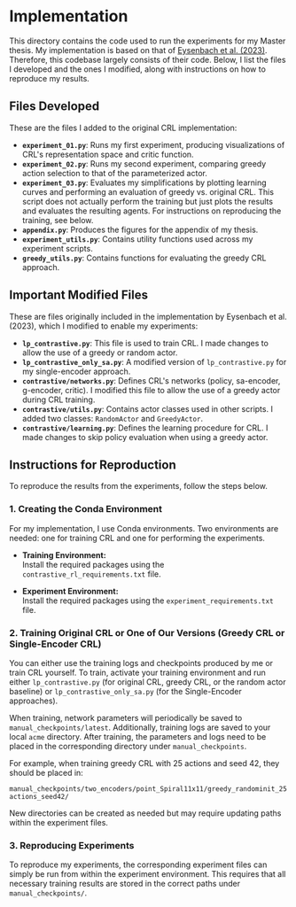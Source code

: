 # Implementation

This directory contains the code used to run the experiments for my Master thesis.
My implementation is based on that of [Eysenbach et al. (2023)](https://github.com/google-research/google-research/tree/master/contrastive_rl).
Therefore, this codebase largely consists of their code.
Below, I list the files I developed and the ones I modified, along with instructions on how to reproduce my results.

## Files Developed

These are the files I added to the original CRL implementation:

- **`experiment_01.py`**: Runs my first experiment, producing visualizations of CRL's representation space and critic function.
- **`experiment_02.py`**: Runs my second experiment, comparing greedy action selection to that of the parameterized actor.
- **`experiment_03.py`**: Evaluates my simplifications by plotting learning curves and performing an evaluation of greedy vs. original CRL. This script does not actually perform the training but just plots the results and evaluates the resulting agents. For instructions on reproducing the training, see below.
- **`appendix.py`**: Produces the figures for the appendix of my thesis.
- **`experiment_utils.py`**: Contains utility functions used across my experiment scripts.
- **`greedy_utils.py`**: Contains functions for evaluating the greedy CRL approach.

## Important Modified Files

These are files originally included in the implementation by Eysenbach et al. (2023), which I modified to enable my experiments:

- **`lp_contrastive.py`**: This file is used to train CRL. I made changes to allow the use of a greedy or random actor.
- **`lp_contrastive_only_sa.py`**: A modified version of `lp_contrastive.py` for my single-encoder approach.
- **`contrastive/networks.py`**: Defines CRL's networks (policy, sa-encoder, g-encoder, critic). I modified this file to allow the use of a greedy actor during CRL training.
- **`contrastive/utils.py`**: Contains actor classes used in other scripts. I added two classes: `RandomActor` and `GreedyActor`.
- **`contrastive/learning.py`**: Defines the learning procedure for CRL. I made changes to skip policy evaluation when using a greedy actor.

## Instructions for Reproduction

To reproduce the results from the experiments, follow the steps below.

### 1. Creating the Conda Environment

For my implementation, I use Conda environments. Two environments are needed: one for training CRL and one for performing the experiments.

- **Training Environment:**  
  Install the required packages using the `contrastive_rl_requirements.txt` file.

- **Experiment Environment:**  
  Install the required packages using the `experiment_requirements.txt` file.

### 2. Training Original CRL or One of Our Versions (Greedy CRL or Single-Encoder CRL)

You can either use the training logs and checkpoints produced by me or train CRL yourself. To train, activate your training environment and run either `lp_contrastive.py` (for original CRL, greedy CRL, or the random actor baseline) or `lp_contrastive_only_sa.py` (for the Single-Encoder approaches).

When training, network parameters will periodically be saved to `manual_checkpoints/latest`. Additionally, training logs are saved to your local `acme` directory. After training, the parameters and logs need to be placed in the corresponding directory under `manual_checkpoints`.

For example, when training greedy CRL with 25 actions and seed 42, they should be placed in:

`manual_checkpoints/two_encoders/point_Spiral11x11/greedy_randominit_25actions_seed42/`

New directories can be created as needed but may require updating paths within the experiment files.

### 3. Reproducing Experiments

To reproduce my experiments, the corresponding experiment files can simply be run from within the experiment environment. This requires that all necessary training results are stored in the correct paths under `manual_checkpoints/`.

